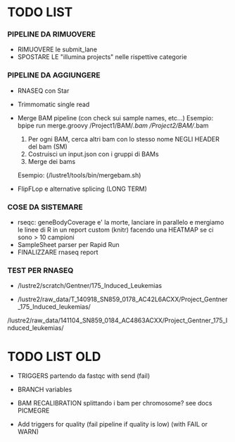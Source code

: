 # TODO LIST

### PIPELINE DA RIMUOVERE

- RIMUOVERE le submit_lane
- SPOSTARE LE "illumina projects" nelle rispettive categorie


### PIPELINE DA AGGIUNGERE

- RNASEQ con Star

- Trimmomatic single read

- Merge BAM pipeline (con check sui sample names, etc...)
   Esempio: bpipe run merge.groovy /Project1/BAM/*.bam /Project2/BAM/*.bam

   1. Per ogni BAM, cerca altri bam con lo stesso nome NEGLI HEADER del bam (SM)
   2. Costruisci un input.json con i gruppi di BAMs
   3. Merge dei bams

    Esempio: (/lustre1/tools/bin/mergebam.sh)

- FlipFLop e alternative splicing (LONG TERM)




### COSE DA SISTEMARE

- rseqc: geneBodyCoverage e' la morte, lanciare in parallelo e mergiamo le linee di R in un report custom (knitr) facendo una HEATMAP se ci sono > 10 campioni
- SampleSheet parser per Rapid Run
- FINALIZZARE rnaseq report




### TEST PER RNASEQ

- /lustre2/scratch/Gentner/175_Induced_Leukemias

- /lustre2/raw_data/T_140918_SN859_0178_AC42L6ACXX/Project_Gentner_175_Induced_leukemias/

/lustre2/raw_data/141104_SN859_0184_AC4863ACXX/Project_Gentner_175_Induced_leukemias/


# TODO LIST OLD

- TRIGGERS partendo da fastqc with send (fail)
- BRANCH variables
- BAM RECALIBRATION splittando i bam per chromosome? see docs PICMEGRE

- Add triggers for quality (fail pipeline if quality is low) (with FAIL or WARN)

